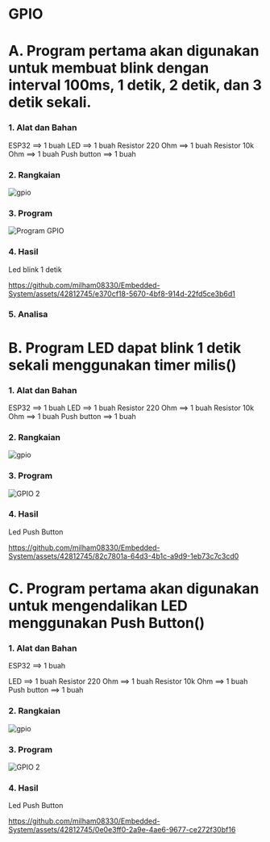 <h1 align="">GPIO</h1>
<h1 align="">A. Program pertama akan digunakan untuk membuat blink dengan interval 100ms, 1 detik, 2 detik, dan 3 detik sekali.</h1>

<h3>1. Alat dan Bahan</h3>
ESP32 ==> 1 buah
LED ==> 1 buah
Resistor 220 Ohm ==> 1 buah
Resistor 10k Ohm ==> 1 buah
Push button ==> 1 buah

<h3>2. Rangkaian</h3>

![gpio](https://github.com/milham08330/Embedded-System/assets/42812745/6331087e-8f68-4a7f-ad8a-31dec91569ff)

<h3>3. Program</h3>

![Program GPIO](https://github.com/milham08330/Embedded-System/assets/42812745/e34f17fb-5bb4-496d-8a7f-cf48a033c28b)

<h3>4. Hasil</h3>

Led blink 1 detik 


https://github.com/milham08330/Embedded-System/assets/42812745/e370cf18-5670-4bf8-914d-22fd5ce3b6d1

<h3>5. Analisa</h3>




<h1 align="">B. Program LED dapat blink 1 detik sekali menggunakan timer milis()</h1>

<h3>1. Alat dan Bahan</h3>

ESP32 ==> 1 buah
LED ==> 1 buah
Resistor 220 Ohm ==> 1 buah
Resistor 10k Ohm ==> 1 buah
Push button ==> 1 buah

<h3>2. Rangkaian</h3>

![gpio](https://github.com/milham08330/Embedded-System/assets/42812745/6331087e-8f68-4a7f-ad8a-31dec91569ff)

<h3>3. Program</h3>

![GPIO 2](https://github.com/milham08330/Embedded-System/assets/42812745/be992475-e98f-4d1a-baed-74568e4d0928)

<h3>4. Hasil</h3> 

Led Push Button


https://github.com/milham08330/Embedded-System/assets/42812745/82c7801a-64d3-4b1c-a9d9-1eb73c7c3cd0


<h1 align="">C. Program pertama akan digunakan untuk mengendalikan LED menggunakan Push Button()</h1>

<h3>1. Alat dan Bahan</h3>
ESP32 ==> 1 buah</p>
LED ==> 1 buah
Resistor 220 Ohm ==> 1 buah
Resistor 10k Ohm ==> 1 buah
Push button ==> 1 buah

<h3>2. Rangkaian</h3>

![gpio](https://github.com/milham08330/Embedded-System/assets/42812745/6331087e-8f68-4a7f-ad8a-31dec91569ff)

<h3>3. Program</h3>

![GPIO 2](https://github.com/milham08330/Embedded-System/assets/42812745/3ae6a033-9e51-4deb-8b65-71ce366ab55a)

<h3>4. Hasil</h3>

Led Push Button 

https://github.com/milham08330/Embedded-System/assets/42812745/0e0e3ff0-2a9e-4ae6-9677-ce272f30bf16


